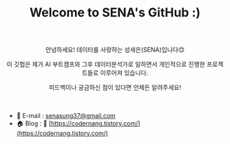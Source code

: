 # <p align="center"> Welcome to SENA's GitHub :)

<br>

<p align="center"> 안녕하세요! 데이터를 사랑하는 성세은(SENA)입니다😊 </p>

<p align="center"> 이 깃헙은 제가 AI 부트캠프와 그후 데이터분석가로 일하면서 개인적으로 진행한 프로젝트들로 이루어져 있습니다.</p>

<p align="center"> 피드백이나 궁금하신 점이 있다면 언제든 알려주세요! <br><br><br> </p> 




- 📧 E-mail : senasung37@gmail.com
- 🏠 Blog :  🔗 [https://codernang.tistory.com/](https://codernang.tistory.com/)
